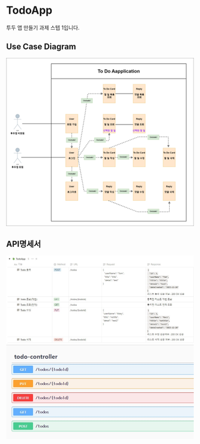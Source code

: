 TodoApp
=============
투두 앱 만들기 과제 스텝 1입니다.

Use Case Diagram
-------------
![Use Case Diagram](./image/UseCaseDiagram.png)

API명세서
-------------
![API명세서](./image/API명세서.JPG)
![TodoAPI](./image/TodoAPI.JPG)
